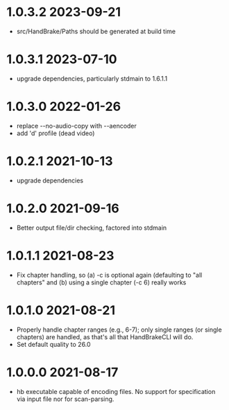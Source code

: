 1.0.3.2 2023-09-21
==================
- src/HandBrake/Paths should be generated at build time

1.0.3.1 2023-07-10
==================
- upgrade dependencies, particularly stdmain to 1.6.1.1

1.0.3.0 2022-01-26
==================
- replace --no-audio-copy with --aencoder
- add 'd' profile (dead video)

1.0.2.1 2021-10-13
==================
- upgrade dependencies

1.0.2.0 2021-09-16
==================
- Better output file/dir checking, factored into stdmain

1.0.1.1 2021-08-23
==================
- Fix chapter handling, so (a) -c is optional again (defaulting to "all
  chapters" and (b) using a single chapter (-c 6) really works

1.0.1.0 2021-08-21
==================
- Properly handle chapter ranges (e.g., 6-7); only single ranges (or single
  chapters) are handled, as that's all that HandBrakeCLI will do.
- Set default quality to 26.0

1.0.0.0 2021-08-17
==================
- hb executable capable of encoding files.  No support for specification via
  input file nor for scan-parsing.
